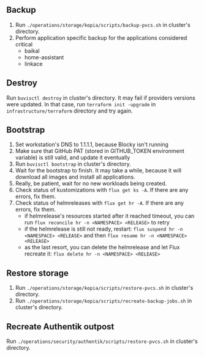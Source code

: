 ## Backup

1. Run `./operations/storage/kopia/scripts/backup-pvcs.sh` in cluster's directory.
2. Perform application specific backup for the applications considered critical
   - baikal
   - home-assistant
   - linkace

## Destroy

Run `buvisctl destroy` in cluster's directory. It may fail if providers versions were updated. In that case, run `terraform init -upgrade` in `infrastructure/terraform` directory and try again.

## Bootstrap

1. Set workstation's DNS to 1.1.1.1, because Blocky isn't running
2. Make sure that GitHub PAT (stored in GITHUB_TOKEN environment variable) is still valid, and update it eventually
3. Run `buvisctl bootstrap` in cluster's directory.
4. Wait for the bootstrap to finish. It may take a while, because it will download all images and install all applications.
5. Really, be patient, wait for no new workloads being created.
6. Check status of kustomizations with `flux get ks -A`. If there are any errors, fix them.
7. Check status of helmreleases with `flux get hr -A`. If there are any errors, fix them.
   - if helmrelease's resources started after it reached timeout, you can run `flux reconcile hr -n <NAMESPACE> <RELEASE>` to retry
   - if the helmrelease is still not ready, restart: `flux suspend hr -n <NAMESPACE> <RELEASE>` and then `flux resume hr -n <NAMESPACE> <RELEASE>`
   - as the last resort, you can delete the helmrelease and let Flux recreate it: `flux delete hr -n <NAMESPACE> <RELEASE>`

## Restore storage

1. Run `./operations/storage/kopia/scripts/restore-pvcs.sh` in cluster's directory.
1. Run `./operations/storage/kopia/scripts/recreate-backup-jobs.sh` in cluster's directory.

## Recreate Authentik outpost

Run `./operations/security/authentik/scripts/restore-pvcs.sh` in cluster's directory.
